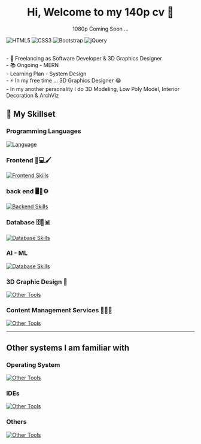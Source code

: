 <h1 align="center"> Hi, Welcome to my 140p cv 👋</h1>
<p align="center">1080p Coming Soon ...</p>

![HTML5](https://img.shields.io/badge/-Spftware%20%Developer-E34F26?style=flat&logo=html5&logoColor=white)
![CSS3](https://img.shields.io/badge/-CSS3-1572B6?style=flat&logo=css3&logoColor=white)
![Bootstrap](https://img.shields.io/badge/-Bootstrap-7952B3?style=flat&logo=bootstrap&logoColor=white)
![jQuery](https://img.shields.io/badge/-jQuery-0769AD?style=flat&logo=jquery&logoColor=white)

<p align="left">
  <br>- 🔭 Freelancing as Software Developer & 3D Graphics Designer
  <br>- 📚 Ongoing - MERN
  <br>- Learning Plan - System Design
  <br>- ⚡ In my free time ... 3D Graphics Designer 😂
  <br>- In my another personality I do 3D Modeling, Low Poly Model, Interior Decoration & ArchViz
</p>

## 🚀 My Skillset

### Programming Languages 
[![Language](https://skillicons.dev/icons?i=java,python,c,cpp,kotlin,php,bash,dart)]() 

### Frontend 🎨💻🖌️ 
[![Frontend Skills](https://skillicons.dev/icons?i=html,css,js,bootstrap,tailwind,jquery,flutter,react)]()

### back end 🖥️🔧⚙️
[![Backend Skills](https://skillicons.dev/icons?i=django,php,nodejs,express,next,js,kotlin,googlecloud,flask)]()

### Database 🗄️💾📊 
[![Database Skills](https://skillicons.dev/icons?i=mysql,postgres,mongodb,sqlite,firebase)]()

### AI - ML
[![Database Skills](https://skillicons.dev/icons?i=sklearn)]()

### 3D Graphic Design 🍩
[![Other Tools](https://skillicons.dev/icons?i=blender,photoshop,pr)]()

### Content Management Services 📝📑🌐 
[![Other Tools](https://skillicons.dev/icons?i=wordpress,strapi)]()

---
## Other systems I am familiar with
### Operating System
[![Other Tools](https://skillicons.dev/icons?i=ubuntu,kali,debian,linux,windows)]()

### IDEs
[![Other Tools](https://skillicons.dev/icons?i=vscode,pycharm,idea,androidstudio,eclipse)]()

### Others

[![Other Tools](https://skillicons.dev/icons?i=discord,docker,git,github,netlify,postman,vercel)]()
